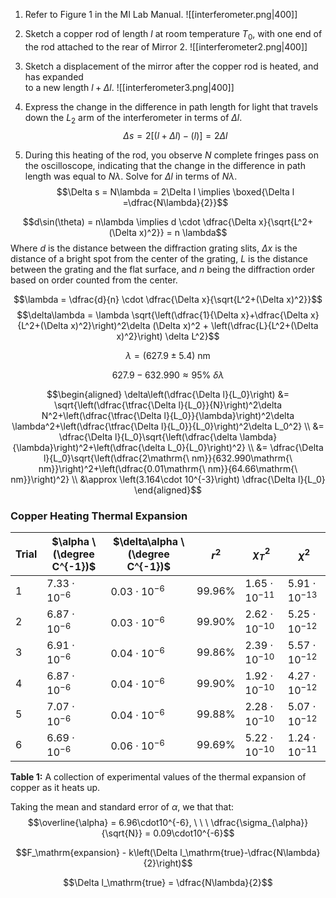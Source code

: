 1. Refer to Figure 1 in the MI Lab Manual.
![[interferometer.png|400]]

2. Sketch a copper rod of length $l$ at room temperature $T_0$, with one end of the rod attached to the rear of Mirror 2.
![[interferometer2.png|400]]

3. Sketch a displacement of the mirror after the copper rod is heated, and has expanded  
to a new length $l + \Delta l$.
![[interferometer3.png|400]]

4. Express the change in the difference in path length for light that travels down the $L_2$ arm of the interferometer in terms of $\Delta l$.
$$\Delta s = 2\left[(l+\Delta l) - (l)\right] = 2\Delta l$$
5. During this heating of the rod, you observe $N$ complete fringes pass on the oscilloscope, indicating that the change in the difference in path length was equal to $N\lambda$. Solve for $\Delta l$ in terms of $N\lambda$.
$$\Delta s = N\lambda = 2\Delta l \implies \boxed{\Delta l =\dfrac{N\lambda}{2}}$$



$$d\sin(\theta) = n\lambda \implies d \cdot \dfrac{\Delta x}{\sqrt{L^2+(\Delta x)^2}} = n \lambda$$
Where $d$ is the distance between the diffraction grating slits, $\Delta x$ is the distance of a bright spot from the center of the grating, $L$ is the distance between the grating and the flat surface, and $n$ being the diffraction order based on order counted from the center.

$$\lambda = \dfrac{d}{n} \cdot \dfrac{\Delta x}{\sqrt{L^2+(\Delta x)^2}}$$
$$\delta\lambda = \lambda \sqrt{\left(\dfrac{1}{\Delta x}+\dfrac{\Delta x}{L^2+(\Delta x)^2}\right)^2\delta (\Delta x)^2 + \left(\dfrac{L}{L^2+(\Delta x)^2}\right) \delta L^2}$$

$$\lambda = (627.9 \pm 5.4)\mathrm{\ nm}$$

$$627.9-632.990 \approx 95\% \ \delta \lambda$$







$$\begin{aligned}
\delta\left(\dfrac{\Delta l}{L_0}\right) &= \sqrt{\left(\dfrac{\tfrac{\Delta l}{L_0}}{N}\right)^2\delta N^2+\left(\dfrac{\tfrac{\Delta l}{L_0}}{\lambda}\right)^2\delta \lambda^2+\left(\dfrac{\tfrac{\Delta l}{L_0}}{L_0}\right)^2\delta L_0^2} \\
&= \dfrac{\Delta l}{L_0}\sqrt{\left(\dfrac{\delta \lambda}{\lambda}\right)^2+\left(\dfrac{\delta L_0}{L_0}\right)^2} \\
&= \dfrac{\Delta l}{L_0}\sqrt{\left(\dfrac{2\mathrm{\ nm}}{632.990\mathrm{\ nm}}\right)^2+\left(\dfrac{0.01\mathrm{\ nm}}{64.66\mathrm{\ nm}}\right)^2} \\
&\approx \left(3.164\cdot 10^{-3}\right) \dfrac{\Delta l}{L_0}
\end{aligned}$$



### Copper Heating Thermal Expansion
| Trial | $\alpha \ (\degree C^{-1})$ | $\delta\alpha \ (\degree C^{-1})$ | $r^2$ | $\chi_T^2$ | $\chi^2$ |
| ---- | ---- | ---- | ---- | ---- | ---- |
| 1 | $7.33\cdot10^{-6}$ | $0.03\cdot10^{-6}$ | $99.96\%$ | $1.65\cdot10^{-11}$ | $5.91\cdot10^{-13}$ |
| 2 | $6.87\cdot10^{-6}$ | $0.03\cdot10^{-6}$ | $99.90\%$ | $2.62\cdot10^{-10}$ | $5.25\cdot10^{-12}$ |
| 3 | $6.91\cdot10^{-6}$ | $0.04\cdot10^{-6}$ | $99.86\%$ | $2.39\cdot10^{-10}$ | $5.57\cdot10^{-12}$ |
| 4 | $6.87\cdot10^{-6}$ | $0.04\cdot10^{-6}$ | $99.90\%$ | $1.92\cdot10^{-10}$ | $4.27\cdot10^{-12}$ |
| 5 | $7.07\cdot10^{-6}$ | $0.04\cdot10^{-6}$ | $99.88\%$ | $2.28\cdot10^{-10}$ | $5.07\cdot10^{-12}$ |
| 6 | $6.69\cdot10^{-6}$ | $0.06\cdot10^{-6}$ | $99.69\%$ | $5.22\cdot10^{-10}$ | $1.24\cdot10^{-11}$ |
**Table 1:** A collection of experimental values of the thermal expansion of copper as it heats up.

Taking the mean and standard error of $\alpha$, we that that:
$$\overline{\alpha} = 6.96\cdot10^{-6}, \ \ \ \dfrac{\sigma_{\alpha}}{\sqrt{N}} = 0.09\cdot10^{-6}$$


$$F_\mathrm{expansion} - k\left(\Delta l_\mathrm{true}-\dfrac{N\lambda}{2}\right)$$

$$\Delta l_\mathrm{true} = \dfrac{N\lambda}{2}$$